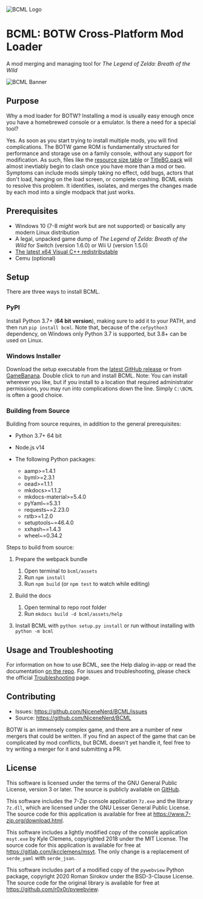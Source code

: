 ![BCML Logo](https://i.imgur.com/OiqKPx0.png)

# BCML: BOTW Cross-Platform Mod Loader

A mod merging and managing tool for _The Legend of Zelda: Breath of the Wild_

![BCML Banner](https://i.imgur.com/vmZanVl.png)

## Purpose

Why a mod loader for BOTW? Installing a mod is usually easy enough once you have a homebrewed
console or a emulator. Is there a need for a special tool?

Yes. As soon as you start trying to install multiple mods, you will find complications. The BOTW
game ROM is fundamentally structured for performance and storage use on a family console, without
any support for modification. As such, files like the
[resource size table](https://zeldamods.org/wiki/Resource_system) or
[TitleBG.pack](https://zeldamods.org/wiki/TitleBG.pack) will almost inevtiably begin to clash once
you have more than a mod or two. Symptoms can include mods simply taking no effect, odd bugs, actors
that don't load, hanging on the load screen, or complete crashing. BCML exists to resolve this
problem. It identifies, isolates, and merges the changes made by each mod into a single modpack that
just works.

## Prerequisites

- Windows 10 (7-8 _might_ work but are not supported) or basically any modern Linux distribution
- A legal, unpacked game dump of _The Legend of Zelda: Breath of the Wild_ for Switch (version
  1.6.0) or Wii U (version 1.5.0)
- [The latest x64 Visual C++ redistributable](https://support.microsoft.com/en-us/help/2977003/the-latest-supported-visual-c-downloads#section-2)
- Cemu (optional)

## Setup

There are three ways to install BCML.

### PyPI

Install Python 3.7+ (**64 bit version**), making sure to add it to your PATH, and then run
`pip install bcml`. Note that, because of the `cefpython3` dependency, on Windows only Python 3.7 is
supported, but 3.8+ can be used on Linux.

### Windows Installer

Download the setup executable from the
[latest GitHub release](https://github.com/NiceneNerd/BCML/releases/latest) or from
[GameBanana](https://gamebanana.com/tools/6624). Double click to run and install BCML. Note: You can
install wherever you like, but if you install to a location that required administrator permissions,
you may run into complications down the line. Simply `C:\BCML` is often a good choice.

### Building from Source

Building from source requires, in addition to the general prerequisites:

- Python 3.7+ 64 bit
- Node.js v14
- The following Python packages:

  - aamp>=1.4.1
  - byml>=2.3.1
  - oead>=1.1.1
  - mkdocs>=1.1.2
  - mkdocs-material>=5.4.0
  - pyYaml~=5.3.1
  - requests~=2.23.0
  - rstb>=1.2.0
  - setuptools~=46.4.0
  - xxhash~=1.4.3
  - wheel~=0.34.2

Steps to build from source:

1. Prepare the webpack bundle
    1. Open terminal to `bcml/assets`
    2. Run `npm install`
    3. Run `npm build` (or `npm test` to watch while editing)

2. Build the docs
    1. Open terminal to repo root folder
    2. Run `mkdocs build -d bcml/assets/help`

3. Install BCML with `python setup.py install` or run without installing with `python -m bcml`

## Usage and Troubleshooting

For information on how to use BCML, see the Help dialog in-app or read the documentation
[on the repo](https://github.com/NiceneNerd/BCML/tree/master/docs). For issues and
troubleshooting, please check the official
[Troubleshooting](https://github.com/NiceneNerd/BCML/wiki/Troubleshooting) page.

## Contributing

- Issues: <https://github.com/NiceneNerd/BCML/issues>
- Source: <https://github.com/NiceneNerd/BCML>

BOTW is an immensely complex game, and there are a number of new mergers that could be written. If
you find an aspect of the game that can be complicated by mod conflicts, but BCML doesn't yet handle
it, feel free to try writing a merger for it and submitting a PR.

## License

This software is licensed under the terms of the GNU General Public License, version 3 or later. The
source is publicly available on [GitHub](https://github.com/NiceneNerd/BCML).

This software includes the 7-Zip console application `7z.exe` and the library `7z.dll`, which are
licensed under the GNU Lesser General Public License. The source code for this application is
available for free at <https://www.7-zip.org/download.html>.

This software includes a lightly modified copy of the console application `msyt.exe` by Kyle
Clemens, copyrighted 2018 under the MIT License. The source code for this application is available
for free at <https://gitlab.com/jkcclemens/msyt>. The only change is a replacement of `serde_yaml`
with `serde_json`.

This software includes part of a modified copy of the `pywebview` Python package, copyright 2020
Roman Sirokov under the BSD-3-Clause License. The source code for the original library is available
for free at <https://github.com/r0x0r/pywebview>.
